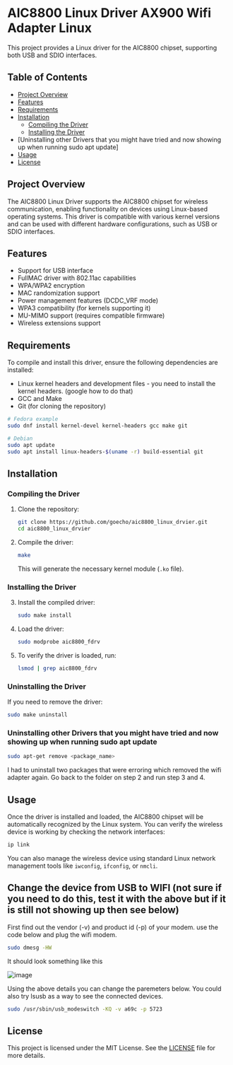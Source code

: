 # AIC8800 Linux Driver AX900 Wifi Adapter Linux

This project provides a Linux driver for the AIC8800 chipset, supporting both USB and SDIO interfaces.

## Table of Contents
- [Project Overview](#project-overview)
- [Features](#features)
- [Requirements](#requirements)
- [Installation](#installation)
  - [Compiling the Driver](#compiling-the-driver)
  - [Installing the Driver](#installing-the-driver)
- [Uninstalling other Drivers that you might have tried and now showing up when running sudo apt update]
- [Usage](#usage)
- [License](#license)

## Project Overview

The AIC8800 Linux Driver supports the AIC8800 chipset for wireless communication, enabling functionality on devices using Linux-based operating systems. This driver is compatible with various kernel versions and can be used with different hardware configurations, such as USB or SDIO interfaces.

## Features

- Support for USB interface
- FullMAC driver with 802.11ac capabilities
- WPA/WPA2 encryption
- MAC randomization support
- Power management features (DCDC_VRF mode)
- WPA3 compatibility (for kernels supporting it)
- MU-MIMO support (requires compatible firmware)
- Wireless extensions support

## Requirements

To compile and install this driver, ensure the following dependencies are installed:

- Linux kernel headers and development files - you need to install the kernel headers. (google how to do that)
- GCC and Make
- Git (for cloning the repository)

```bash
# Fedora example
sudo dnf install kernel-devel kernel-headers gcc make git
```

```bash
# Debian
sudo apt update
sudo apt install linux-headers-$(uname -r) build-essential git
```
## Installation

### Compiling the Driver

1. Clone the repository:

   ```bash
   git clone https://github.com/goecho/aic8800_linux_drvier.git
   cd aic8800_linux_drvier
   ```

2. Compile the driver:

   ```bash
   make
   ```

   This will generate the necessary kernel module (`.ko` file).

### Installing the Driver

3. Install the compiled driver:

   ```bash
   sudo make install
   ```

4. Load the driver:

   ```bash
   sudo modprobe aic8800_fdrv
   ```

5. To verify the driver is loaded, run:

   ```bash
   lsmod | grep aic8800_fdrv
   ```

### Uninstalling the Driver

If you need to remove the driver:

```bash
sudo make uninstall
```

### Uninstalling other Drivers that you might have tried and now showing up when running sudo apt update

```bash
sudo apt-get remove <package_name>
```
I had to uninstall two packages that were erroring which removed the wifi adapter again. Go back to the folder on step 2 and run step 3 and 4.

## Usage

Once the driver is installed and loaded, the AIC8800 chipset will be automatically recognized by the Linux system. You can verify the wireless device is working by checking the network interfaces:

```bash
ip link
```

You can also manage the wireless device using standard Linux network management tools like `iwconfig`, `ifconfig`, or `nmcli`.

## Change the device from USB to WIFI (not sure if you need to do this, test it with the above but if it is still not showing up then see below)

First find out the vendor (-v) and product id (-p) of your modem. use the code below and plug the wifi modem.

```bash
sudo dmesg -HW
```
It should look something like this

![image](https://github.com/user-attachments/assets/3d109db9-33a6-451f-aac0-b3dfa9dca42b)

Using the above details you can change the paremeters below. You could also try lsusb as a way to see the connected devices.

```bash
sudo /usr/sbin/usb_modeswitch -KQ -v a69c -p 5723
```

## License

This project is licensed under the MIT License. See the [LICENSE](LICENSE) file for more details.

